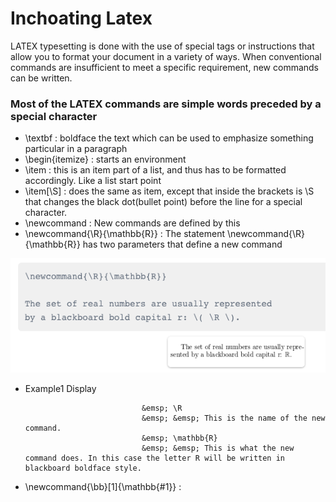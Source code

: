 # Inchoating Latex

LATEX typesetting is done with the use of special tags or instructions that allow you to format your document in a variety of ways. When conventional commands are insufficient to meet a specific requirement, new commands can be written.

### Most of the LATEX commands are simple words preceded by a special character

- \textbf : boldface the text which can be used to emphasize something particular in a paragraph 
- \begin{itemize} : starts an environment
- \item : this is an item part of a list, and thus has to be formatted accordingly. Like a list start point
- \item[\S] : does the same as item, except that inside the brackets is \S that changes the black dot(bullet point) before the line for a special character.
- \newcommand : New commands are defined by this
- \newcommand{\R}{\mathbb{R}} : The statement \newcommand{\R}{\mathbb{R}} has two parameters that define a new command  

![Example1 Diagram](cmdR_1.png)
- Example1 Display

                                &emsp; \R  
                                &emsp; &emsp; This is the name of the new command.  
                                &emsp; \mathbb{R}  
                                &emsp; &emsp; This is what the new command does. In this case the letter R will be written in blackboard boldface style. 
- \newcommand{\bb}[1]{\mathbb{#1}} : 
